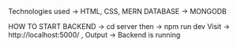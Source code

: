 Technologies used -> HTML, CSS, MERN 
DATABASE -> MONGODB

HOW TO START BACKEND -> cd server 
then -> npm run dev 
Visit -> http://localhost:5000/   , Output -> Backend is running 

